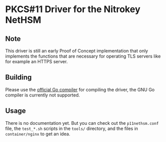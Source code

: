 # PKCS#11 Driver for the Nitrokey NetHSM

## Note

This driver is still an early Proof of Concept implementation that only
implements the functions that are necessary for operating TLS servers like for
example an HTTPS server.

## Building

Please use the [official Go compiler](https://go.dev/doc/install) for compiling the driver, the GNU Go compiler is currently not supported.

## Usage

There is no documentation yet. But you can check out the `p11nethsm.conf` file,
the `test_*.sh` scripts in the `tools/` directory, and the files in
`container/nginx` to get an idea.
